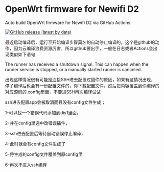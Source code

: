 # OpenWrt firmware for Newifi D2

Auto build OpenWrt firmware for Newifi D2 via GitHub Actions

[![GitHub release (latest by date)](https://img.shields.io/github/v/release/Thanf-code/Autobuild-Newifi_D2?style=for-the-badge&label=Download)](https://github.com/Thanf-code/Autobuild-Newifi_D2/releases/latest)


最近启动编译后，运行至开始编译步骤莫名的自动停止编译的，这个是github的动作，因为云编译浪费资源厉害，所以github要出手，一般在日志或者Actions会出现类似如下语句

The runner has received a shutdown signal. This can happen when the runner service is stopped, or a manually started runner is canceled.

出现这样情况很有可能是连接SSH进去配置过固件的原因，如果有这情况出现，停了编译后也会有一份配置文件的，你下载配置文件，然后把内容覆盖到你编译的对应源码的.config里面，不要进SSH再次编译试试


ssh进去配置app会被取消而且没有config文件生成；

1-可以找一个错误代码添加到diy1里面，

2-并在config里选中改错误插件，

3-ssh进去配置后等待自动错误停止编译，

4-此时就会有config文件生成了

5-将生成的config文件覆盖到原config里

6-再次不进入ssh编译
